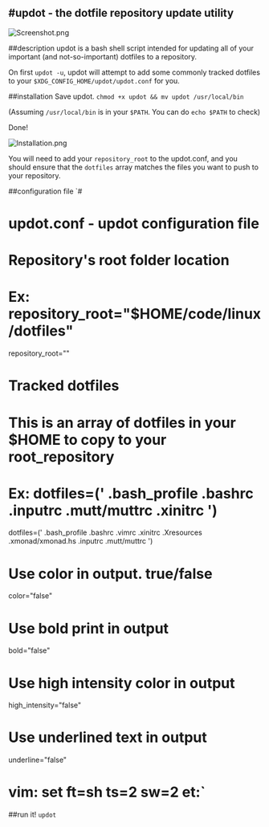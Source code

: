 #updot - the dotfile repository update utility
--------------
![Screenshot.png](http://ompldr.org/vaG50bg)

##description
updot is a bash shell script intended for updating all of your important (and not-so-important) dotfiles to a repository.

On first ``updot -u``, updot will attempt to add some commonly tracked dotfiles to your ``$XDG_CONFIG_HOME/updot/updot.conf`` for you.

##installation
Save updot.  ``chmod +x updot && mv updot /usr/local/bin``

(Assuming ``/usr/local/bin`` is in your ``$PATH``. You can do ``echo $PATH`` to check) 
  
Done!

![Installation.png](http://ompldr.org/vaG50bw)

You will need to add your ``repository_root`` to the updot.conf, and you should ensure that the ``dotfiles`` array matches
the files you want to push to your repository.

##configuration file
`#
# updot.conf - updot configuration file
#

# Repository's root folder location
# Ex: repository_root="$HOME/code/linux/dotfiles"
repository_root=""

# Tracked dotfiles
# This is an array of dotfiles in your $HOME to copy to your root_repository
# Ex: dotfiles=(' .bash_profile .bashrc .inputrc .mutt/muttrc .xinitrc ')
dotfiles=(' .bash_profile
            .bashrc
            .vimrc
            .xinitrc
            .Xresources
            .xmonad/xmonad.hs
            .inputrc
            .mutt/muttrc ')

# Use color in output. true/false
color="false"

# Use bold print in output
bold="false"

# Use high intensity color in output
high_intensity="false"

# Use underlined text in output
underline="false"

# vim: set ft=sh ts=2 sw=2 et:`

##run it!
``updot``
